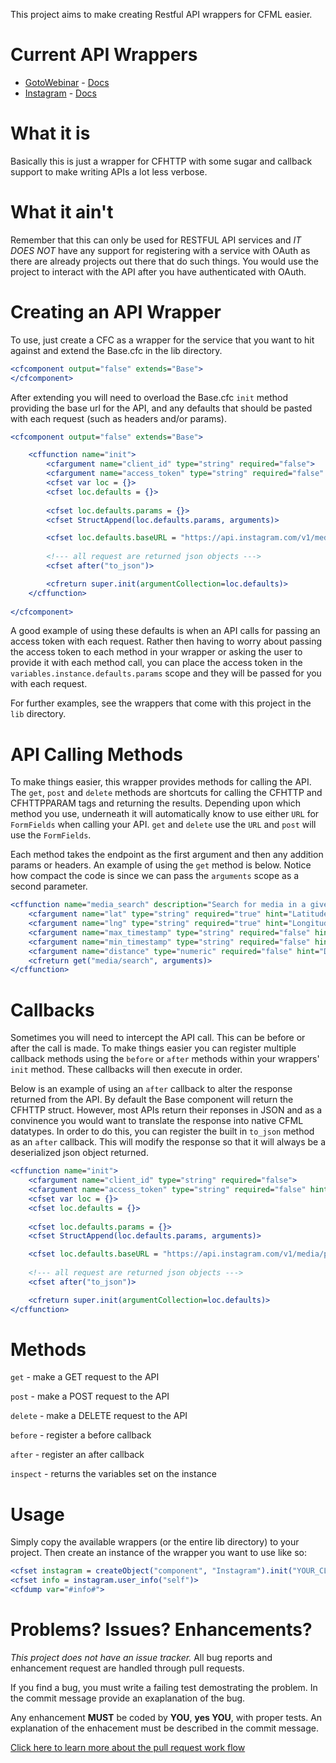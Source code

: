 This project aims to make creating Restful API wrappers for CFML easier.

Current API Wrappers
====================

 - [GotoWebinar][2] - [Docs][3]
 - [Instagram][4] - [Docs][5]

What it is
==========

Basically this is just a wrapper for CFHTTP with some sugar and callback support to make writing APIs
a lot less verbose. 

What it ain't
=============

Remember that this can only be used for RESTFUL API services and _IT DOES NOT_ have
any support for registering with a service with OAuth as there are already projects out there that do
such things. You would use the project to interact with the API after you have authenticated with OAuth.


Creating an API Wrapper
=======================
To use, just create a CFC as a wrapper for the service that you want to hit against and extend the
Base.cfc in the lib directory.

```coldfusion
<cfcomponent output="false" extends="Base">
</cfcomponent>
```

After extending you will need to overload the Base.cfc `init` method providing the base url for the API,
and any defaults that should be pasted with each request (such as headers and/or params).

```coldfusion
<cfcomponent output="false" extends="Base">

	<cffunction name="init">
		<cfargument name="client_id" type="string" required="false">
		<cfargument name="access_token" type="string" required="false" hint="only needed for authenticated requests">
		<cfset var loc = {}>
		<cfset loc.defaults = {}>
		
		<cfset loc.defaults.params = {}>
		<cfset StructAppend(loc.defaults.params, arguments)>

		<cfset loc.defaults.baseURL = "https://api.instagram.com/v1/media/popular">
		
		<!--- all request are returned json objects --->
		<cfset after("to_json")>

		<cfreturn super.init(argumentCollection=loc.defaults)>
	</cffunction>
	
</cfcomponent>
```

A good example of using these defaults is when an API calls for passing an access token with each request.
Rather then having to worry about passing the access token to each method in your wrapper or asking the
user to provide it with each method call, you can place the access token in the
`variables.instance.defaults.params` scope and they will be passed for you with each request.

For further examples, see the wrappers that come with this project in the `lib` directory.


API Calling Methods
===================

To make things easier, this wrapper provides methods for calling the API. The `get`, `post` and `delete`
methods are shortcuts for calling the CFHTTP and CFHTTPPARAM tags and returning the results. Depending
upon which method you use, underneath it will automatically know to use either `URL` for `FormFields`
when calling your API. `get` and `delete` use the `URL` and `post` will use the `FormFields`.

Each method takes the endpoint as the first argument and then any addition params or headers. An example
of using the `get` method is below. Notice how compact the code is since we can pass the `arguments`
scope as a second parameter.

```coldfusion
<cffunction name="media_search" description="Search for media in a given area">
	<cfargument name="lat" type="string" required="true" hint="Latitude of the center search coordinate.">
	<cfargument name="lng" type="string" required="true" hint="Longitude of the center search coordinate.">
	<cfargument name="max_timestamp" type="string" required="false" hint="A unix timestamp. All media returned will be taken earlier than this timestamp.">
	<cfargument name="min_timestamp" type="string" required="false" hint="A unix timestamp. All media returned will be taken later than this timestamp.">
	<cfargument name="distance" type="numeric" required="false" hint="Default is 1km.">
	<cfreturn get("media/search", arguments)>
</cffunction>
```

Callbacks
=========

Sometimes you will need to intercept the API call. This can be before or after the call is made. To
make things easier you can register multiple callback methods using the `before` or `after` methods
within your wrappers' `init` method. These callbacks will then execute in order.

Below is an example of using an `after` callback to alter the response returned from the API. By
default the Base component will return the CFHTTP struct. However, most APIs return their reponses in
JSON and as a convinence you would want to translate the response into native CFML datatypes.
In order to do this, you can register the built in `to_json` method as an `after` callback. This
will modify the response so that it will always be a deserialized json object returned.

```coldfusion
<cffunction name="init">
	<cfargument name="client_id" type="string" required="false">
	<cfargument name="access_token" type="string" required="false" hint="only needed for authenticated requests">
	<cfset var loc = {}>
	<cfset loc.defaults = {}>
	
	<cfset loc.defaults.params = {}>
	<cfset StructAppend(loc.defaults.params, arguments)>

	<cfset loc.defaults.baseURL = "https://api.instagram.com/v1/media/popular">
	
	<!--- all request are returned json objects --->
	<cfset after("to_json")>

	<cfreturn super.init(argumentCollection=loc.defaults)>
</cffunction>

```

Methods
=======

`get` - make a GET request to the API

`post` - make a POST request to the API

`delete` - make a DELETE request to the API

`before` - register a before callback

`after` - register an after callback

`inspect` - returns the variables set on the instance


Usage
=====

Simply copy the available wrappers (or the entire lib directory) to your project. Then create an
instance of the wrapper you want to use like so:

```coldfusion
<cfset instagram = createObject("component", "Instagram").init("YOUR_CLIENT_ID", "YOUR_ACCESS_TOKEN")>
<cfset info = instagram.user_info("self")>
<cfdump var="#info#">
```


Problems? Issues? Enhancements?
===============================

_This project does not have an issue tracker._ All bug reports and enhancement request are handled
through pull requests.

If you find a bug, you must write a failing test demostrating the problem. In the commit message provide
an exaplanation of the bug.

Any enhancement __MUST__ be coded by __YOU__, __yes YOU__, with proper tests. An explanation of the
enhacement must be described in the commit message.

[Click here to learn more about the pull request work flow][1]

[1]: https://help.github.com/articles/using-pull-requests

[2]: https://github.com/rip747/cfml-restfulapis/blob/master/lib/GotoWebinar.cfc
[3]: https://developer.citrixonline.com/api-overview/gotowebinar-rest-api

[4]: https://github.com/rip747/cfml-restfulapis/blob/master/lib/Instagram.cfc
[5]: http://instagram.com/developer/endpoints/
